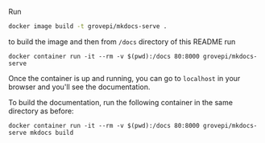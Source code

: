 Run
```bash
docker image build -t grovepi/mkdocs-serve .
```
to build the image and then from `/docs` directory of this README run
```
docker container run -it --rm -v $(pwd):/docs 80:8000 grovepi/mkdocs-serve
```

Once the container is up and running, you can go to `localhost` in your browser and you'll see the documentation.

To build the documentation, run the following container in the same directory as before:
```
docker container run -it --rm -v $(pwd):/docs 80:8000 grovepi/mkdocs-serve mkdocs build
```

